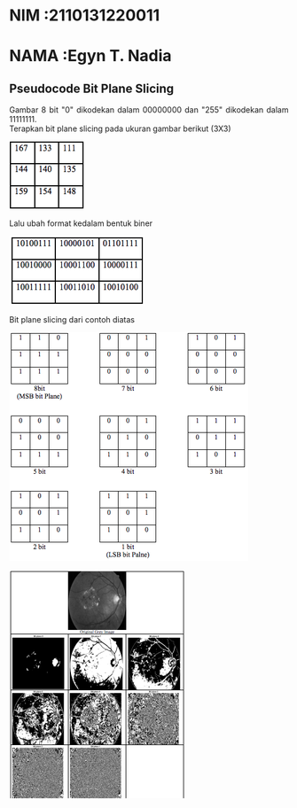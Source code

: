 # NIM   :2110131220011
# NAMA  :Egyn T. Nadia

## Pseudocode Bit Plane Slicing

<p align = "justify">Gambar 8 bit "0" dikodekan dalam 00000000 dan "255" dikodekan dalam 11111111.<br>
Terapkan bit plane slicing pada ukuran gambar berikut (3X3)</p>


![bitplaneslicing1](bitplaneslicing1.png)

Lalu ubah format kedalam bentuk biner<br>

![bitplaneslicing2](bitplaneslicing2.png)

Bit plane slicing dari contoh diatas

![bitplaneslicing3](bitplaneslicing3.png)

![bitplaneslicing4](bitplaneslicing4.png)


